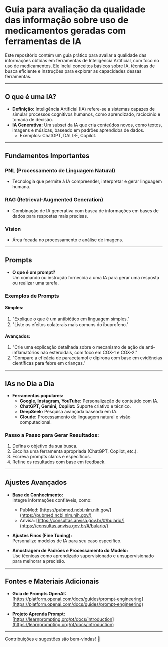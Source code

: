 # Guia para avaliação da qualidade das informação sobre uso de medicamentos geradas com ferramentas de IA

Este repositório contém um guia prático para avaliar a qualidade das informações obtidas em ferramentas de Inteligência Artificial, com foco no uso de medicamentos. Ele inclui conceitos básicos sobre IA, técnicas de busca eficiente e instruções para explorar as capacidades dessas ferramentas.

---

## O que é uma IA?
- **Definição:** Inteligência Artificial (IA) refere-se a sistemas capazes de simular processos cognitivos humanos, como aprendizado, raciocínio e tomada de decisão.
- **IA Generativa:** Um subset da IA que cria conteúdos novos, como textos, imagens e músicas, baseado em padrões aprendidos de dados.
  - Exemplos: ChatGPT, DALL·E, Copilot.

---

## Fundamentos Importantes

### PNL (Processamento de Linguagem Natural)
- Tecnologia que permite à IA compreender, interpretar e gerar linguagem humana.
  
### RAG (Retrieval-Augmented Generation)
- Combinação de IA generativa com busca de informações em bases de dados para respostas mais precisas.

### Vision
- Área focada no processamento e análise de imagens.

---

## Prompts
- **O que é um prompt?**  
  Um comando ou instrução fornecida a uma IA para gerar uma resposta ou realizar uma tarefa.

### Exemplos de Prompts
#### Simples:
1. "Explique o que é um antibiótico em linguagem simples."
2. "Liste os efeitos colaterais mais comuns do ibuprofeno."

#### Avançados:
1. "Crie uma explicação detalhada sobre o mecanismo de ação de anti-inflamatórios não esteroidais, com foco em COX-1 e COX-2."
2. "Compare a eficácia de paracetamol e dipirona com base em evidências científicas para febre em crianças."

---

## IAs no Dia a Dia
- **Ferramentas populares:**  
  - **Google, Instagram, YouTube:** Personalização de conteúdo com IA.  
  - **ChatGPT, Gemini, Copilot:** Suporte criativo e técnico.  
  - **DeepSeek:** Pesquisa avançada baseada em IA.  
  - **Cloude:** Processamento de linguagem natural e visão computacional.

### Passo a Passo para Gerar Resultados:
1. Defina o objetivo da sua busca.
2. Escolha uma ferramenta apropriada (ChatGPT, Copilot, etc.).
3. Escreva prompts claros e específicos.
4. Refine os resultados com base em feedback.

---

## Ajustes Avançados
- **Base de Conhecimento:**  
  Integre informações confiáveis, como:
  - PubMed: [https://pubmed.ncbi.nlm.nih.gov/](https://pubmed.ncbi.nlm.nih.gov/)
  - Anvisa: [https://consultas.anvisa.gov.br/#/bulario/](https://consultas.anvisa.gov.br/#/bulario/)  

- **Ajustes Finos (Fine Tuning):**  
  Personalize modelos de IA para seu caso específico.

- **Amostragem de Padrões e Processamento do Modelo:**  
  Use técnicas como aprendizado supervisionado e unsupervisionado para melhorar a precisão.

---

## Fontes e Materiais Adicionais
- **Guia de Prompts OpenAI:**  
  [https://platform.openai.com/docs/guides/prompt-engineering](https://platform.openai.com/docs/guides/prompt-engineering)

- **Projeto Aprenda Prompt:**  
  [https://learnprompting.org/pt/docs/introduction](https://learnprompting.org/pt/docs/introduction)
  
---

Contribuições e sugestões são bem-vindas! 🌟
